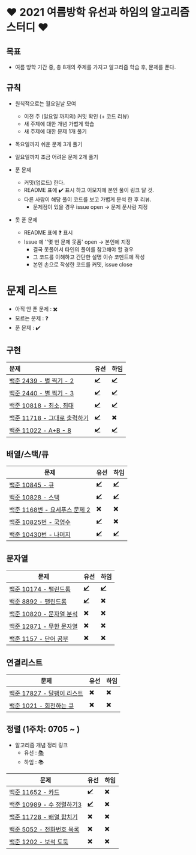 # ❤ 2021 여름방학 유선과 하임의 알고리즘 스터디 ❤

## 목표

- 여름 방학 기간 중, 총 8개의 주제를 가지고 알고리즘 학습 후, 문제를 푼다.



## 규칙

- 원칙적으로는 월요일날 모여
  - 이전 주 (일요일 까지의) 커밋 확인 (+ 코드 리뷰)
  - 새 주제에 대한 개념 가볍게 학습
  - 새 주제에 대한 문제 1개 풀기
- 목요일까지 쉬운 문제 3개 풀기
- 일요일까지 조금 어려운 문제 2개 풀기



- 푼 문제
  - 커밋(업로드) 한다.
  - README 표에 :heavy_check_mark: 표시 하고 이모지에 본인 풀이 링크 달 것.
  - 다른 사람이 해당 풀이 코드를 보고 가볍게 분석 한 후 리뷰.
    - 문제점이 있을 경우 issue open -> 문제 푼사람 지정
- 못 푼 문제
  - README 표에 :question: 표시
  - Issue 에 ''몇 번 문제 못품' open -> 본인에 지정
    - 결국 못풀어서 타인의 풀이를 참고해야 할 경우
    - 그 코드를 이해하고 간단한 설명 이슈 코멘트에 작성
    - 본인 손으로 작성한 코드를 커밋, issue close



# 문제 리스트

- 아직 안 푼 문제 : :heavy_multiplication_x:
- 모르는 문제 : :question:
- 푼 문제 : :heavy_check_mark:



## 구현

| 문제                                                         | 유선                     | 하임                     |
| :----------------------------------------------------------- | ------------------------ | ------------------------ |
| [백준 2439 - 별 찍기 - 2](https://www.acmicpc.net/problem/2439) | [:heavy_check_mark:](https://github.com/yuseon-Lim/algorithm-study/blob/main/yuseon/boj-2439.py) | [:heavy_check_mark:](https://github.com/yuseon-Lim/algorithm-study/blob/main/haim/boj-2439.py)|
| [백준 2440 - 별 찍기 - 3](https://www.acmicpc.net/problem/2440) | [:heavy_check_mark:](https://github.com/yuseon-Lim/algorithm-study/blob/main/yuseon/boj-2440.py) | [:heavy_check_mark:](https://github.com/yuseon-Lim/algorithm-study/blob/main/haim/boj-2440.py) |
| [백준 10818 - 최소, 최대](https://www.acmicpc.net/problem/10818) | [:heavy_check_mark:](https://github.com/yuseon-Lim/algorithm-study/blob/main/yuseon/boj-10818.py) | [:heavy_check_mark:](https://github.com/yuseon-Lim/algorithm-study/blob/main/haim/boj-10818.py) |
| [백준 11718 - 그대로 출력하기](https://www.acmicpc.net/problem/11718) | [:heavy_check_mark:](https://github.com/yuseon-Lim/algorithm-study/blob/main/yuseon/boj-11718.py) | :heavy_multiplication_x: |
| [백준 11022 - A+B - 8](https://www.acmicpc.net/problem/11022) | [:heavy_check_mark:](https://github.com/yuseon-Lim/algorithm-study/blob/main/yuseon/boj-11022.py) | [:heavy_check_mark:](https://github.com/hyou55/algorithm-study/blob/main/haim/boj-11022.py) |



## 배열/스택/큐

| 문제                                                         | 유선                     | 하임                     |
| ------------------------------------------------------------ | ------------------------ | ------------------------ |
| [백준 10845 - 큐](https://www.acmicpc.net/problem/10845)     | [:heavy_check_mark:](https://github.com/yuseon-Lim/algorithm-study/blob/main/yuseon/boj-10845.py) | [:heavy_check_mark:](https://github.com/hyou55/algorithm-study/blob/main/haim/boj-10845.py) |
| [백준 10828 - 스택](https://www.acmicpc.net/problem/10828)   | [:heavy_check_mark:](https://github.com/yuseon-Lim/algorithm-study/blob/main/yuseon/boj-10828.py) | [:heavy_check_mark:](https://github.com/hyou55/algorithm-study/blob/main/haim/boj-10828.py) |
| [백준 1168번 - 요세푸스 문제 2](https://www.acmicpc.net/problem/1168) | :heavy_multiplication_x: | :heavy_multiplication_x: |
| [백준 10825번 - 국영수](https://www.acmicpc.net/problem/10825) | [:heavy_check_mark:](https://github.com/yuseon-Lim/algorithm-study/blob/main/yuseon/boj-10825.py) | :heavy_multiplication_x: |
| [백준 10430번 - 나머지](https://www.acmicpc.net/problem/10430) | [:heavy_check_mark:](https://github.com/yuseon-Lim/algorithm-study/blob/main/yuseon/boj-10430.py) | [:heavy_check_mark:](https://github.com/hyou55/algorithm-study/blob/main/haim/boj-10430.py) |



## 문자열

| 문제                                                         | 유선                     | 하임                     |
| ------------------------------------------------------------ | ------------------------ | ------------------------ |
| [백준 10174 - 팰린드롬](https://www.acmicpc.net/problem/10174) | [:heavy_check_mark:](https://github.com/yuseon-Lim/algorithm-study/blob/main/yuseon/boj-10174.py) | [:heavy_check_mark:](https://github.com/hyou55/algorithm-study/blob/main/haim/boj-10174.py)|
| [백준 8892 - 팰린드롬](https://www.acmicpc.net/problem/8892) | [:heavy_check_mark:](https://github.com/yuseon-Lim/algorithm-study/blob/main/yuseon/boj-8892.py) | :heavy_multiplication_x: |
| [백준 10820 - 문자열 분석](https://www.acmicpc.net/problem/10820) | :heavy_multiplication_x: | :heavy_multiplication_x: |
| [백준 12871 - 무한 문자열](https://www.acmicpc.net/problem/12871) | :heavy_multiplication_x: | :heavy_multiplication_x: |
| [백준 1157 - 단어 공부](https://www.acmicpc.net/problem/1157) | :heavy_multiplication_x: | :heavy_multiplication_x: |


## 연결리스트

| 문제                                                         | 유선                     | 하임                     |
| ------------------------------------------------------------ | ------------------------ | ------------------------ |
| [백준 17827 - 달팽이 리스트](https://www.acmicpc.net/problem/17827) | :heavy_multiplication_x: | :heavy_multiplication_x: |
| [백준 1021 - 회전하는 큐](https://www.acmicpc.net/problem/1021) | :heavy_multiplication_x: | :heavy_multiplication_x: |



## 정렬 (1주차: 0705 ~ )

- 알고리즘 개념 정리 링크
  - 유선 : [:books:](https://velog.io/@dogakday/%EC%9E%91%EC%84%B1%EC%A4%91%EC%A0%95%EB%A0%AC-%EC%95%8C%EA%B3%A0%EB%A6%AC%EC%A6%98-sort-algorithm)
  - 하임 : :books:

| 문제                                               | 유선                     | 하임                     |
| -------------------------------------------------- | ------------------------ | ------------------------ |
| [백준 11652 - 카드](https://www.acmicpc.net/problem/11652) | [:heavy_check_mark:](https://github.com/yuseon-Lim/algorithm-study/blob/main/yuseon/boj-11625.py) | :heavy_multiplication_x: |
| [백준 10989 - 수 정렬하기3](https://www.acmicpc.net/problem/10989) | [:heavy_check_mark:](https://github.com/yuseon-Lim/algorithm-study/blob/main/yuseon/boj-10989.py) | :heavy_multiplication_x: |
| [백준 11728 - 배열 합치기](https://www.acmicpc.net/problem/11728) | :heavy_multiplication_x: | :heavy_multiplication_x: |
| [백준 5052 - 전화번호 목록](https://www.acmicpc.net/problem/5052)   | :heavy_multiplication_x: | :heavy_multiplication_x: |
| [백준 1202 - 보석 도둑](https://www.acmicpc.net/problem/1202)   | :heavy_multiplication_x: | :heavy_multiplication_x: |


